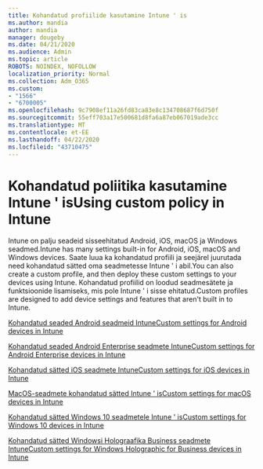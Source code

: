 ```yaml
---
title: Kohandatud profiilide kasutamine Intune ' is
ms.author: mandia
author: mandia
manager: dougeby
ms.date: 04/21/2020
ms.audience: Admin
ms.topic: article
ROBOTS: NOINDEX, NOFOLLOW
localization_priority: Normal
ms.collection: Adm_O365
ms.custom:
- "1566"
- "6700005"
ms.openlocfilehash: 9c7908ef11a26fd83ca83e8c134708687f6d750f
ms.sourcegitcommit: 55eff703a17e500681d8fa6a87eb067019ade3cc
ms.translationtype: MT
ms.contentlocale: et-EE
ms.lasthandoff: 04/22/2020
ms.locfileid: "43710475"
---
```

# <a name="using-custom-policy-in-intune"></a><span data-ttu-id="15b80-102">Kohandatud poliitika kasutamine Intune ' is</span><span class="sxs-lookup"><span data-stu-id="15b80-102">Using custom policy in Intune</span></span>

<span data-ttu-id="15b80-103">Intune on palju seadeid sisseehitatud Android, iOS, macOS ja Windows seadmed.</span><span class="sxs-lookup"><span data-stu-id="15b80-103">Intune has many settings built-in for Android, iOS, macOS and Windows devices.</span></span> <span data-ttu-id="15b80-104">Saate luua ka kohandatud profiili ja seejärel juurutada need kohandatud sätted oma seadmetesse Intune ' i abil.</span><span class="sxs-lookup"><span data-stu-id="15b80-104">You can also create a custom profile, and then deploy these custom settings to your devices using Intune.</span></span> <span data-ttu-id="15b80-105">Kohandatud profiilid on loodud seadmesätete ja funktsioonide lisamiseks, mis pole Intune ' i sisse ehitatud.</span><span class="sxs-lookup"><span data-stu-id="15b80-105">Custom profiles are designed to add device settings and features that aren't built in to Intune.</span></span>

[<span data-ttu-id="15b80-106">Kohandatud seaded Android seadmeid Intune</span><span class="sxs-lookup"><span data-stu-id="15b80-106">Custom settings for Android devices in Intune</span></span>](https://docs.microsoft.com/intune/custom-settings-android)

[<span data-ttu-id="15b80-107">Kohandatud seaded Android Enterprise seadmete Intune</span><span class="sxs-lookup"><span data-stu-id="15b80-107">Custom settings for Android Enterprise devices in Intune</span></span>](https://docs.microsoft.com/intune/custom-settings-android-for-work)

[<span data-ttu-id="15b80-108">Kohandatud sätted iOS seadmete Intune</span><span class="sxs-lookup"><span data-stu-id="15b80-108">Custom settings for iOS devices in Intune</span></span>](https://docs.microsoft.com/intune/custom-settings-ios)

[<span data-ttu-id="15b80-109">MacOS-seadmete kohandatud sätted Intune ' is</span><span class="sxs-lookup"><span data-stu-id="15b80-109">Custom settings for macOS devices in Intune</span></span>](https://docs.microsoft.com/intune/custom-settings-macos)

[<span data-ttu-id="15b80-110">Kohandatud sätted Windows 10 seadmetele Intune ' is</span><span class="sxs-lookup"><span data-stu-id="15b80-110">Custom settings for Windows 10 devices in Intune</span></span>](https://docs.microsoft.com/intune/custom-settings-windows-10)

[<span data-ttu-id="15b80-111">Kohandatud sätted Windowsi Holograafika Business seadmete Intune</span><span class="sxs-lookup"><span data-stu-id="15b80-111">Custom settings for Windows Holographic for Business devices in Intune</span></span>](https://docs.microsoft.com/intune/custom-settings-windows-holographic)